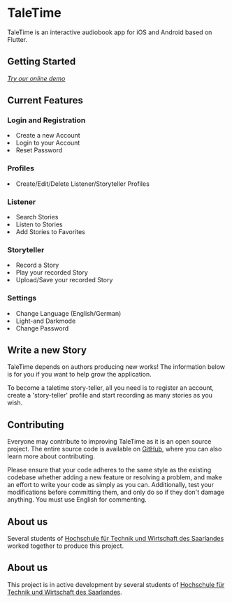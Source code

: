 # TaleTime

TaleTime is an interactive audiobook app for iOS and Android based on Flutter.

## Getting Started

<!-- <div class="d-lg-none">
    <p class="lead">
        <a href="app">Try our online demo!</a>
    </p>
</div> -->
*[Try our online demo](https://taletime-2022.web.app/#/)*

## Current Features

### Login and Registration

<li>Create a new Account</li>
<li>Login to your Account</li>
<li>Reset Password</li>

### Profiles

<li>Create/Edit/Delete Listener/Storyteller Profiles</li>

### Listener

<li>Search Stories</li>
<li>Listen to Stories</li>
<li>Add Stories to Favorites</li>

### Storyteller

<li>Record a Story</li>
<li>Play your recorded Story</li>
<li>Upload/Save your recorded Story</li>

### Settings

<li>Change Language (English/German)</li>
<li>Light-and Darkmode</li>
<li>Change Password</li>

## Write a new Story

TaleTime depends on authors producing new works! The information below is for you if you want to help grow the application.

To become a taletime story-teller, all you need is to register an account, create a 'story-teller' profile and start recording as many stories as you wish. 


## Contributing

Everyone may contribute to improving TaleTime as it is an open source project. The entire source code is available on [GitHub](https://github.com/TaleTime/TaleTime_2/tree/main/taletime),  where you can also learn more about contributing.

Please ensure that your code adheres to the same style as the existing codebase whether adding a new feature or resolving a problem, and make an effort to write your code as simply as you can. Additionally, test your modifications before committing them, and only do so if they don't damage anything. You must use English for commenting.


## About us

Several students of [Hochschule für Technik und Wirtschaft des Saarlandes](http://www.htwsaar.de) worked together to produce this project.

## About us

This project is in active development by several students of [Hochschule für Technik und Wirtschaft des Saarlandes](http://www.htwsaar.de).

